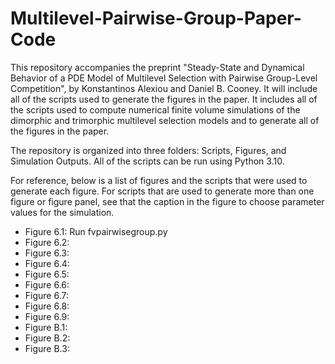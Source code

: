 # Multilevel-Pairwise-Group-Paper-Code

This repository accompanies the preprint "Steady-State and Dynamical Behavior of a PDE Model of Multilevel Selection with Pairwise Group-Level Competition", by Konstantinos Alexiou and Daniel B. Cooney. It will include all of the scripts used to generate the figures in the paper. It includes all of the scripts used to compute numerical finite volume simulations of the dimorphic and trimorphic multilevel selection models and to generate all of the figures in the paper.

The repository is organized into three folders: Scripts, Figures, and Simulation Outputs. All of the scripts can be run using Python 3.10.

For reference, below is a list of figures and the scripts that were used to generate each figure. For scripts that are used to generate more than one figure or figure panel, see that the caption in the figure to choose parameter values for the simulation. 

* Figure 6.1: Run fvpairwisegroup.py
* Figure 6.2: 
* Figure 6.3:
* Figure 6.4:
* Figure 6.5:
* Figure 6.6:
* Figure 6.7:
* Figure 6.8:
* Figure 6.9:
* Figure B.1:
* Figure B.2:
* Figure B.3:
  
